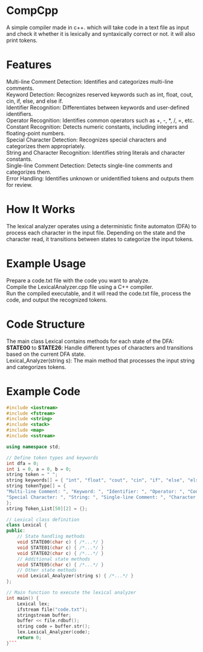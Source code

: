 # CompCpp
A simple compiler made in c++. which will take code in a text file as input and check it whether it is lexically and syntaxically correct or not. it will also print tokens.

# Features
Multi-line Comment Detection: Identifies and categorizes multi-line comments.<br>
Keyword Detection: Recognizes reserved keywords such as int, float, cout, cin, if, else, and else if.<br>
Identifier Recognition: Differentiates between keywords and user-defined identifiers.<br>
Operator Recognition: Identifies common operators such as +, -, *, /, =, etc.<br>
Constant Recognition: Detects numeric constants, including integers and floating-point numbers.<br>
Special Character Detection: Recognizes special characters and categorizes them appropriately.<br>
String and Character Recognition: Identifies string literals and character constants.<br>
Single-line Comment Detection: Detects single-line comments and categorizes them.<br>
Error Handling: Identifies unknown or unidentified tokens and outputs them for review.<br>

# How It Works
The lexical analyzer operates using a deterministic finite automaton (DFA) to process each character in the input file. Depending on the state and the character read, it transitions between states to categorize the input tokens.

# Example Usage
Prepare a code.txt file with the code you want to analyze.<br>
Compile the LexicalAnalyzer.cpp file using a C++ compiler.<br>
Run the compiled executable, and it will read the code.txt file, process the code, and output the recognized tokens.<br>

# Code Structure
The main class Lexical contains methods for each state of the DFA:<br>
**STATE00** to **STATE26**: Handle different types of characters and transitions based on the current DFA state.<br>
Lexical_Analyzer(string s): The main method that processes the input string and categorizes tokens.<br>

# Example Code
```cpp
#include <iostream>
#include <fstream>
#include <string>
#include <stack>
#include <map>
#include <sstream>

using namespace std;

// Define token types and keywords
int dfa = 0;
int i = 0, a = 0, b = 0;
string token = " ";
string keywords[] = { "int", "float", "cout", "cin", "if", "else", "else if" };
string tokenType[] = {
"Multi-line Comment: ", "Keyword: ", "Identifier: ", "Operator: ", "Constant: ",
"Special Character: ", "String: ", "Single-line Comment: ", "Character: ", "Special Character: "
};
string Token_List[50][2] = {};

// Lexical class definition
class Lexical {
public:
    // State handling methods
    void STATE00(char c) { /*...*/ }
    void STATE01(char c) { /*...*/ }
    void STATE02(char c) { /*...*/ }
    // Additional state methods
    void STATE05(char c) { /*...*/ }
    // Other state methods
    void Lexical_Analyzer(string s) { /*...*/ }
};

// Main function to execute the lexical analyzer
int main() {
    Lexical lex;
    ifstream file("code.txt");
    stringstream buffer;
    buffer << file.rdbuf();
    string code = buffer.str();
    lex.Lexical_Analyzer(code);
    return 0;
}```
